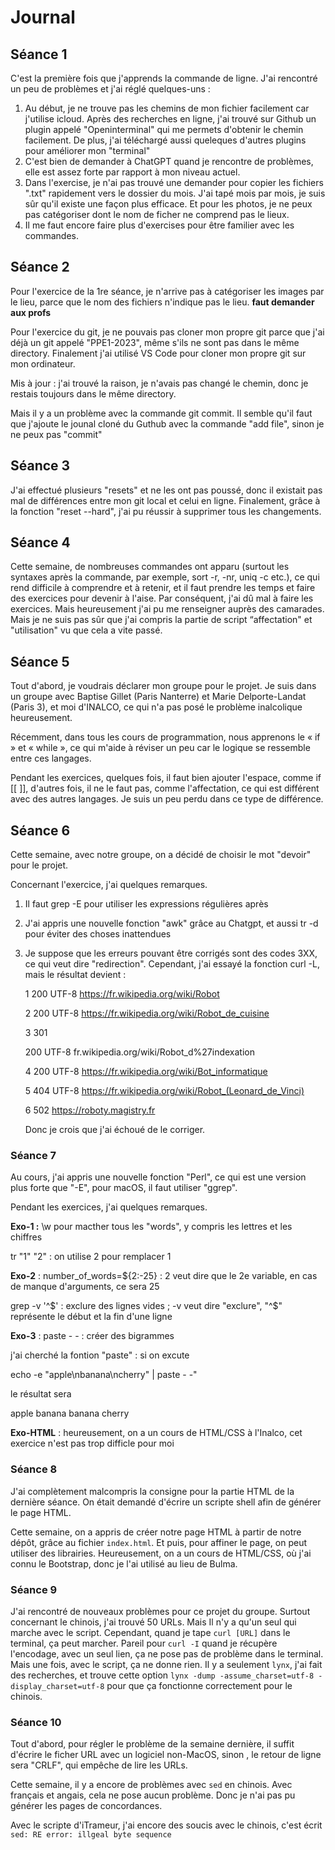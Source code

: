 # Journal
## Séance 1
C'est la première fois que j'apprends la commande de ligne. J'ai rencontré un peu de problèmes et j'ai réglé quelques-uns :
1. Au début, je ne trouve pas les chemins de mon fichier facilement car j'utilise icloud. Après des recherches en ligne, j'ai trouvé sur Github un plugin appelé "Openinterminal" qui me permets d'obtenir le chemin facilement. De plus, j'ai téléchargé aussi queleques d'autres plugins pour améliorer mon "terminal"
2. C'est bien de demander à ChatGPT quand je rencontre de problèmes, elle est assez forte par rapport à mon niveau actuel.
3. Dans l'exercise, je n'ai pas trouvé une demander pour copier les fichiers ".txt" rapidement vers le dossier du mois. J'ai tapé mois par mois, je suis sûr qu'il existe une façon plus efficace. Et pour les photos, je ne peux pas catégoriser dont le nom de ficher ne comprend pas le lieux.
4. Il me faut encore faire plus d'exercises pour être familier avec les commandes.

## Séance 2
Pour l'exercice de la 1re séance, je n'arrive pas à catégoriser les images par le lieu, parce que le nom des fichiers n'indique pas le lieu. **faut demander aux profs**

Pour l'exercice du git, je ne pouvais pas cloner mon propre git parce que j'ai déjà un git appelé "PPE1-2023", même s'ils ne sont pas dans le même directory. Finalement j'ai utilisé VS Code pour cloner mon propre git sur mon ordinateur. 

Mis à jour : j'ai trouvé la raison, je n'avais pas changé le chemin, donc je restais toujours dans le même directory.

Mais il y a un problème avec la commande git commit. Il semble qu'il faut que j'ajoute le jounal cloné du Guthub avec la commande "add file", sinon je ne peux pas "commit"

## Séance 3
J'ai effectué plusieurs "resets" et ne les ont pas poussé, donc il existait pas mal de différences entre mon git local et celui en ligne. Finalement, grâce à la fonction "reset --hard", j'ai pu réussir à supprimer tous les changements.

## Séance 4
Cette semaine, de nombreuses commandes ont apparu (surtout les syntaxes après la commande, par exemple, sort -r, -nr, uniq -c etc.), ce qui rend difficile à comprendre et à retenir, et il faut prendre les temps et faire des exercices pour devenir à l'aise. Par conséquent, j'ai dû mal à faire les exercices. Mais heureusement j'ai pu me renseigner auprès des camarades. Mais je ne suis pas sûr que j'ai compris la partie de script “affectation" et "utilisation" vu que cela a vite passé.

## Séance 5

Tout d'abord, je voudrais déclarer mon groupe pour le projet. Je suis dans un groupe avec Baptise Gillet (Paris Nanterre) et Marie Delporte-Landat (Paris 3), et moi d'INALCO, ce qui n'a pas posé le problème inalcolique heureusement.

Récemment, dans tous les cours de programmation, nous apprenons le « if » et « while », ce qui m'aide à réviser un peu car le logique se ressemble entre ces langages.

Pendant les exercices, quelques fois, il faut bien ajouter l'espace, comme if [[ ]], d'autres fois, il ne le faut pas, comme l'affectation, ce qui est différent avec des autres langages. Je suis un peu perdu dans ce type de différence.



## Séance 6

Cette semaine, avec notre groupe, on a décidé de choisir le mot "devoir" pour le projet.

Concernant l'exercice, j'ai quelques remarques. 

1. Il faut grep -E pour utiliser les expressions régulières après

2. J'ai appris une nouvelle fonction "awk" grâce au Chatgpt, et aussi tr -d pour éviter des choses inattendues

3. Je suppose que les erreurs pouvant être corrigés sont des codes 3XX, ce qui veut dire "redirection". Cependant, j'ai essayé la fonction curl -L, mais le résultat devient :

   1	200	UTF-8	https://fr.wikipedia.org/wiki/Robot

   2	200	UTF-8	https://fr.wikipedia.org/wiki/Robot_de_cuisine

   3	301

   200	UTF-8	fr.wikipedia.org/wiki/Robot_d%27indexation

   4	200	UTF-8	https://fr.wikipedia.org/wiki/Bot_informatique

   5	404	UTF-8	https://fr.wikipedia.org/wiki/Robot_(Leonard_de_Vinci)

   6	502		https://roboty.magistry.fr 

   Donc je crois que j'ai échoué de le corriger.


### Séance 7

Au cours, j'ai appris une nouvelle fonction "Perl", ce qui est une version plus forte que "-E", pour macOS, il faut utiliser "ggrep".

Pendant les exercices, j'ai quelques remarques.

**Exo-1 :** \w pour macther tous les "words", y compris les lettres et les chiffres

tr "1" "2" : on utilise 2 pour remplacer 1

**Exo-2** :  number_of_words=${2:-25} : 2 veut dire que le 2e variable, en cas de manque d'arguments, ce sera 25

grep -v '^$' : exclure des lignes vides ; -v veut dire "exclure", "^$" représente le début et la fin d'une ligne

**Exo-3** : paste - - : créer des bigrammes  

j'ai cherché la fontion "paste" : si on excute 

echo -e "apple\nbanana\ncherry" | paste - -"

le résultat sera 

apple   banana
banana  cherry

**Exo-HTML** : heureusement, on a un cours de HTML/CSS à l'Inalco, cet exercice n'est pas trop difficle pour moi

### Séance 8

J'ai complètement malcompris la consigne pour la partie HTML de la dernière séance. On était demandé d'écrire un scripte shell afin de générer le page HTML.

Cette semaine, on a appris de créer notre page HTML à partir de notre dépôt, grâce au fichier `index.html`. Et puis, pour affiner le page, on peut utiliser des librairies. Heureusement, on a un cours de HTML/CSS, où j'ai connu le Bootstrap, donc je l'ai utilisé au lieu de Bulma.

### Séance 9

J'ai rencontré de nouveaux problèmes pour ce projet du groupe. Surtout concernant le chinois, j'ai trouvé 50 URLs. Mais Il n'y a qu'un seul qui marche avec le script. Cependant, quand je tape `curl [URL]` dans le terminal, ça peut marcher. Pareil pour `curl -I` quand je récupère l'encodage, avec un seul lien, ça ne pose pas de problème dans le terminal. Mais une fois, avec le script, ça ne donne rien. Il y a seulement `lynx`, j'ai fait des recherches, et trouve cette option `lynx -dump -assume_charset=utf-8 -display_charset=utf-8` pour que ça fonctionne correctement pour le chinois.



### Séance 10

Tout d'abord, pour régler le problème de la semaine dernière, il suffit d'écrire le ficher URL avec un logiciel non-MacOS, sinon , le retour de ligne sera "CRLF", qui empêche de lire les URLs.

Cette semaine, il y a encore de problèmes avec `sed` en chinois. Avec français et angais, cela ne pose aucun problème. Donc je n'ai pas pu générer les pages de concordances.

Avec le scripte d'iTrameur, j'ai encore des soucis avec le chinois, c'est écrit `sed: RE error: illgeal byte sequence`
